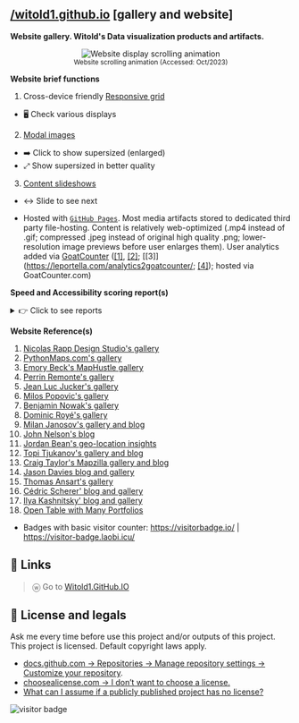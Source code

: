 ## [/witold1.github.io](https://witold1.github.io/) [gallery and website]
**Website gallery. Witold's Data visualization products and artifacts.**

<p align="center">
  <img src="./assets/preview-animated-scrolling.gif" title="Website display scrolling animation" at="Scrolling Animation (Accessed: Oct/23)">
<br>
<sup>Website scrolling animation (Accessed: Oct/2023)</sup>
</br>
</p>

**Website brief functions**
1. Cross-device friendly [Responsive grid](https://www.w3schools.com/howto/howto_css_image_grid_responsive.asp)
  * 🖥️ Check various displays
2. [Modal images](https://www.w3schools.com/howto/howto_css_modal_images.asp)
  * ➡️ Click to show supersized (enlarged)
  * ⤢ Show supersized in better quality
3. [Content slideshows](https://www.w3schools.com/howto/howto_js_slideshow.asp)
  * ↔️ Slide to see next

* Hosted with [`GitHub Pages`](https://pages.github.com/). Most media artifacts stored to dedicated third party file-hosting. Content is relatively web-optimized (.mp4 instead of .gif; compressed .jpeg instead of original high quality .png; lower-resolution image previews before user enlarges them). User analytics added via [GoatCounter](https://www.goatcounter.com/) ([\[1\]](https://github.com/orgs/community/discussions/31474), [\[2\]](https://github.com/orgs/community/discussions/31474); [\[3\]](https://leportella.com/analytics2goatcounter/; [\[4\]](https://meta.stackexchange.com/questions/381793/replace-google-analytics-with-a-transparent-privacy-respecting-alternative)); hosted via GoatCounter.com)

**Speed and Accessibility scoring report(s)**
  <details>
      <summary>👉 Click to see reports</summary>
      <ol>
        <li>
          <a href="https://www.webpagetest.org/result/231127_AiDcWS_FQ5/">webpagetest.org - Webpage Performance Test</a>
        </li>
        <li>
          <a href="https://pagespeed.web.dev/analysis/https-witold1-github-io/vulb6fr7b9?form_factor=mobile">webpagetest - Mobile</a>
          </li>
        <li>
          <a href="https://pagespeed.web.dev/analysis/https-witold1-github-io/vulb6fr7b9?form_factor=desktop">pagespeed.web.dev - Desktop</a>
        </li>
        <li>
          <a href="https://gtmetrix.com/reports/witold1.github.io/bYKenGvp/">gtmetrix.com Performance</a>
        </li>
        <li>
          <a href="https://search.google.com/test/mobile-friendly/result?id=fE4aMKkD8zj8fHdnEfDuNA">search.google.com/test - Mobile Friendly Test</a>
        </li>
        <li>
          <a href="https://tools.pingdom.com/#63033065afc00000">Pingdom - Website Speed Test</a>
        </li>
        <li>
          <a href="https://www.debugbear.com/test/website-speed/zvek6Bbc/overview">DebugBear - Page Speed Report</a>
        </li>
      </ol>
      <br>
      <sup>If you have got interested in web performance topic, check <a href="https://www.sergeychernyshev.com/">Sergey Chernyshev's blog on Web Performance</a> to find more :)</sup>
      <br>
  </details>

**Website Reference(s)**
1. [Nicolas Rapp Design Studio's gallery](https://nicolasrapp.com/studio/)
1. [PythonMaps.com's gallery](https://www.pythonmaps.com/)
1. [Emory Beck's MapHustle gallery](https://www.maphustle.co.nz/)
1. [Perrin Remonte's gallery](https://www.perrinremonte.com/fraccueil)
1. [Jean Luc Jucker's gallery](https://www.jeanlucjucker.net/home)
1. [Milos Popovic's gallery](https://milospopovic.net/)
1. [Benjamin Nowak's gallery](https://bjnnowak.github.io/gis/map_gallery.html)
1. [Dominic Royé's gallery](https://dominicroye.github.io/en/)
1. [Milan Janosov's gallery and blog](https://www.janosov.com/)
1. [John Nelson's blog](https://adventuresinmapping.com/)
1. [Jordan Bean's geo-location insights](https://bean.consulting/blog)
1. [Topi Tjukanov's gallery and blog](https://tjukanov.org/)
1. [Craig Taylor's Mapzilla gallery and blog](https://mapzilla.co.uk/)
1. [Jason Davies blog and gallery](https://www.jasondavies.com/)
1. [Thomas Ansart's gallery](https://thomasansart.info/)
1. [Cédric Scherer' blog and gallery](https://www.cedricscherer.com/)
1. [Ilya Kashnitsky' blog and gallery](https://ikashnitsky.phd/)
1. [Open Table with Many Portfolios](https://docs.google.com/spreadsheets/d/1aLOpW2oQHw5r2vc70o8TiM5SJctR9TuH4a70d-ZtbXA/edit#gid=248793142)

* Badges with basic visitor counter: https://visitorbadge.io/ | https://visitor-badge.laobi.icu/

## 📌 Links
> ⓦ Go to [Witold1.GitHub.IO](https://witold1.github.io/)

## 🐉 License and legals
Ask me every time before use this project and/or outputs of this project. This project is licensed. Default copyright laws apply.
* [docs.github.com -> Repositories -> Manage repository settings -> Customize your repository](https://docs.github.com/en/repositories/managing-your-repositorys-settings-and-features/customizing-your-repository/licensing-a-repository).
* [choosealicense.com -> I don’t want to choose a license.](https://choosealicense.com/no-permission/)
* [What can I assume if a publicly published project has no license?](https://opensource.stackexchange.com/questions/1720/what-can-i-assume-if-a-publicly-published-project-has-no-license)

<div><img src="https://visitor-badge.laobi.icu/badge?page_id=witold1.github.io" alt="visitor badge"/></div>
